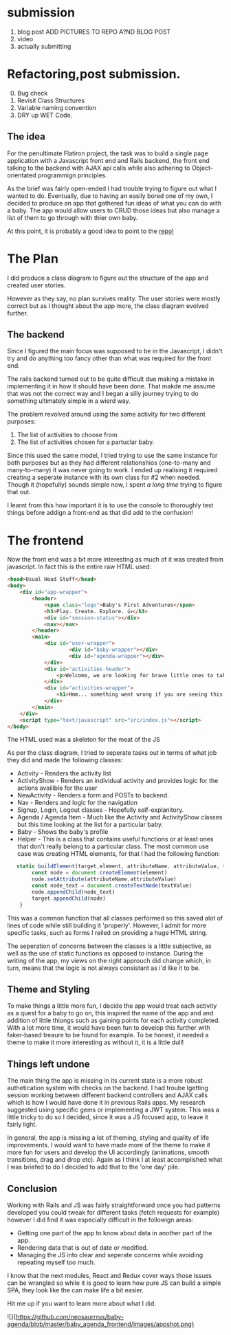 

# submission

1. blog post ADD PICTURES TO REPO A?ND BLOG POST
2. video
3. actually submitting 

# Refactoring,post submission.

0. Bug check
1. Revisit Class Structures
2. Variable naming convention
3. DRY up WET Code. 


## The idea

For the penultimate Flatiron project, the task was to build a single page application with a Javascript front end and Rails backend, the front end talking to the backend with AJAX api calls while also adhering to Object-orientated programmign principles. 

As the brief was fairly open-ended I had trouble trying to figure out what I wanted to do. Eventually, due to having an easily bored one of my own, I decided to produce an app that gathered fun ideas of what you can do with a baby. The app would allow users to CRUD those ideas but also manage a list of them to go through with thier own baby. 

At this point, it is probably a good idea to point to the [repo!](https://github.com/neosaurrrus/baby-agenda)

# The Plan

I did produce a class diagram to figure out the structure of the app and created user stories.

However as they say, no plan survives reality. The user stories were mostly correct but as I thought about the app more, the class diagram evolved further.

## The backend

Since I figured the main focus was supposed to be in the Javascript, I didn't try and do anything too fancy other than what was required for the front end.

The rails backend turned out to be quite difficult due making a mistake in implementing it in how it should have been done. That makde me assume that was not the correct way and I began a silly journey trying to do something ultimately simple in a wierd way.

The problem revolved around using the same activity for two different purposes:

1. The list of activities to choose from
2. The list of activities chosen for a partuclar baby.

Since this used the same model, I tried trying to use the same instance for both purposes but as they had different relationshios (one-to-many and many-to-many) it was never going to work. I ended up realising it required creating a seperate instance with its own class for #2 when needed. Though it (hopefully) sounds simple now, I spent *a long time* trying to figure that out. 

I learnt from this how important it is to use the console to thoroughly test things before addign a front-end as that did add to the confusion!

# The frontend 

Now the front end was a bit more interesting as much of it was created from javascript. In fact this is the entire raw HTML used:

```html
<head>Usual Head Stuff</head>
<body>
    <div id="app-wrapper">
        <header>
            <span class="logo">Baby's First Adventures</span>
            <h3>Play. Create. Explore. 👍</h3>
            <div id="session-status"></div>
            <nav></nav>
        </header>
        <main>
            <div id="user-wrapper">
                    <div id="baby-wrapper"></div>
                    <div id="agenda-wrapper"></div>    
            </div>
            <div id="activities-header">
                <p>Welcome, we are looking for brave little ones to take on fun things! Login or signup to take on these quests and make today an adventure!</p>
            </div>
            <div id="activities-wrapper">
                <h1>Hmm... something went wrong if you are seeing this.</h1>
            </div>
        </main>
    </div>
    <script type="text/javascript" src="src/index.js"></script>
</body>
```

The HTML used was a skeleton for the meat of the JS

As per the class diagram, I tried to seperate tasks out in terms of what job they did and made the following classes:

- Activity - Renders the activity list
- ActivityShow - Renders an individual activity and provides logic for the actions availible for the user
- NewActivity - Renders a form and POSTs to backend.
- Nav - Renders and logic for the navigation
- Signup, Login, Logout classes - Hopefully self-explanitory.
- Agenda / Agenda Item - Much like the Activity and ActivityShow classes but this time looking at the list for a particular baby.
- Baby - Shows the baby's profile
- Helper - This is a class that contains useful functions or at least ones that don't really belong to a particular class. The most common use case was creating HTML elements, for that I had the following function:

```js
   static buildElement(target,element, attributeName, attributeValue, textValue){
        const node = document.createElement(element)
        node.setAttribute(attributeName,attributeValue)
        const node_text = document.createTextNode(textValue)
        node.appendChild(node_text)
        target.appendChild(node)
    }
```

This was a common function that all classes performed so this saved alot of lines of code while still building it 'properly'. However, I admit for more specific tasks, such as forms I reiled on providing a huge HTML string.

The seperation of concerns between the classes is a little subjective, as well as the use of static functions as opposed to instance. During the writing of the app, my views on the right approuch did change which, in turn, means that the logic is not always consistant as i'd like it to be.

## Theme and Styling

To make things a little more fun, I decide the app would treat each activity as a quest for a baby to go on, this inspired the name of the app and and addition of little thiongs such as gaining points for each activity completed. With a lot more time, it would have been fun to develop this further with faker-based treaure to be found for example. To be honest, it needed a theme to make it more interesting as without it, it is a little dull!


## Things left undone

The main thing the app is missing in its current state is a more robust authetication system with checks on the backend. I had troube lgetting session working between different backend controllers and AJAX calls which is how I would have done it in previous Rails apps. My research  suggested using specific gems or implementing a JWT system. This was a little tricky to do so I decided, since it was a JS focused app, to leave it fairly light.

In general, the app is missing a lot of theming, styling and quality of life improvements. I would want to have made more of the theme to make it more fun for users and develop the UI accordingly (animations, smooth transitions, drag and drop etc). Again as I think I at least accomplished what I was briefed to do I decided to add that to the 'one day' pile.

## Conclusion

Working with Rails and JS was fairly straightforward once you had patterns developed you could tweak for different tasks (fetch requests for example) however I did find it was especially difficult in the followign areas:

- Getting one part of the app to know about data in another part of the app.
- Rendering data that is out of date or modified.
- Managing the JS into clear and seperate concerns while avoiding repeating myself too much.

I know that the next modules, React and Redux cover ways those issues can be wrangled so while it is good to learn how pure JS can build a simple SPA, they look like the can make life a bit easier.

Hit me up if you want to learn more about what I did.

![]{https://github.com/neosaurrrus/baby-agenda/blob/master/baby_agenda_frontend/images/appshot.png}
